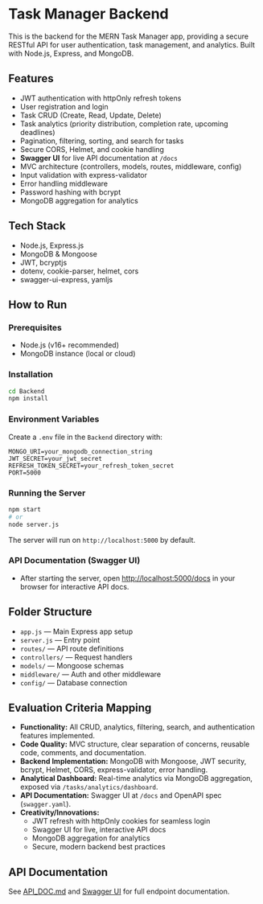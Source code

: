 # Task Manager Backend

This is the backend for the MERN Task Manager app, providing a secure RESTful API for user authentication, task management, and analytics. Built with Node.js, Express, and MongoDB.

## Features

- JWT authentication with httpOnly refresh tokens
- User registration and login
- Task CRUD (Create, Read, Update, Delete)
- Task analytics (priority distribution, completion rate, upcoming deadlines)
- Pagination, filtering, sorting, and search for tasks
- Secure CORS, Helmet, and cookie handling
- **Swagger UI** for live API documentation at `/docs`
- MVC architecture (controllers, models, routes, middleware, config)
- Input validation with express-validator
- Error handling middleware
- Password hashing with bcrypt
- MongoDB aggregation for analytics

## Tech Stack

- Node.js, Express.js
- MongoDB & Mongoose
- JWT, bcryptjs
- dotenv, cookie-parser, helmet, cors
- swagger-ui-express, yamljs

## How to Run

### Prerequisites

- Node.js (v16+ recommended)
- MongoDB instance (local or cloud)

### Installation

```bash
cd Backend
npm install
```

### Environment Variables

Create a `.env` file in the `Backend` directory with:

```
MONGO_URI=your_mongodb_connection_string
JWT_SECRET=your_jwt_secret
REFRESH_TOKEN_SECRET=your_refresh_token_secret
PORT=5000
```

### Running the Server

```bash
npm start
# or
node server.js
```

The server will run on `http://localhost:5000` by default.

### API Documentation (Swagger UI)

- After starting the server, open [http://localhost:5000/docs](http://localhost:5000/docs) in your browser for interactive API docs.

## Folder Structure

- `app.js` — Main Express app setup
- `server.js` — Entry point
- `routes/` — API route definitions
- `controllers/` — Request handlers
- `models/` — Mongoose schemas
- `middleware/` — Auth and other middleware
- `config/` — Database connection

## Evaluation Criteria Mapping

- **Functionality:** All CRUD, analytics, filtering, search, and authentication features implemented.
- **Code Quality:** MVC structure, clear separation of concerns, reusable code, comments, and documentation.
- **Backend Implementation:** MongoDB with Mongoose, JWT security, bcrypt, Helmet, CORS, express-validator, error handling.
- **Analytical Dashboard:** Real-time analytics via MongoDB aggregation, exposed via `/tasks/analytics/dashboard`.
- **API Documentation:** Swagger UI at `/docs` and OpenAPI spec (`swagger.yaml`).
- **Creativity/Innovations:**
  - JWT refresh with httpOnly cookies for seamless login
  - Swagger UI for live, interactive API docs
  - MongoDB aggregation for analytics
  - Secure, modern backend best practices

## API Documentation

See [API_DOC.md](./API_DOC.md) and [Swagger UI](http://localhost:5000/docs) for full endpoint documentation.

